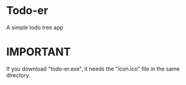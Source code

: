 # Todo-er
A simple todo tree app

# IMPORTANT
If you download "todo-er.exe", it needs the "icon.ico" file in the same directory.
